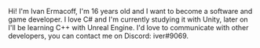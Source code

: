 Hi! I'm Ivan Ermacoff, I'm 16 years old and I want to become a software and game developer. I love C# and I'm currently studying it with Unity, later on I'll be learning C++ with Unreal Engine. I'd love to communicate with other developers, you can contact me on Discord: iver#9069.
